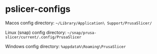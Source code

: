 # pslicer-configs

Macos config directory: `~/Library/Application\ Support/PrusaSlicer/`

Linux (snap) config directory: `~/snap/prusa-slicer/current/.config/PrusaSlicer`

Windows config directory: `%appdata%\Roaming\PrusaSlicer`
